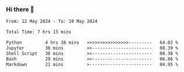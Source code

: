 ### Hi there 👋

<!--
**ututono/ututono** is a ✨ _special_ ✨ repository because its `README.md` (this file) appears on your GitHub profile.

Here are some ideas to get you started:

- 🔭 I’m currently working on ...
- 🌱 I’m currently learning ...
- 👯 I’m looking to collaborate on ...
- 🤔 I’m looking for help with ...
- 💬 Ask me about ...
- 📫 How to reach me: ...
- 😄 Pronouns: ...
- ⚡ Fun fact: ...
-->



<!--START_SECTION:waka-->

```txt
From: 12 May 2024 - To: 19 May 2024

Total Time: 7 hrs 15 mins

Python         4 hrs 38 mins   >>>>>>>>>>>>>>>>---------   64.02 %
Jupyter        36 mins         >>-----------------------   08.39 %
Shell Script   36 mins         >>-----------------------   08.38 %
Bash           29 mins         >>-----------------------   06.86 %
Markdown       21 mins         >------------------------   04.95 %
```

<!--END_SECTION:waka-->
